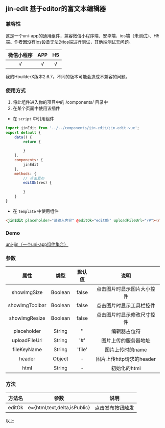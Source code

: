 ## jin-edit 基于editor的富文本编辑器

### 兼容性

这是一个uni-app的通用组件，兼容微信小程序端、安卓端、ios端（未测试）、H5端。作者因没有ios设备无法对ios端进行测试，其他端测试无问题。

微信小程序 | APP | H5
:--: | :--: | :--:
√ | √ | √

我的HbuilderX版本2.6.7，不同的版本可能会造成不兼容的问题。

### 使用方式

1. 将此组件进入你的项目中的 /components/ 目录中
2. 在某个页面中使用该插件
- 在 `script` 中引用组件
```javascript
import jinEdit from '../../components/jin-edit/jin-edit.vue';
export default {
	data() {
		return {
			
		}
	},
	components: {
		jinEdit
	},
	methods: {
		// 点击发布
		editOk(res) {
			
		}
	}
}
```
- 在 `template` 中使用组件
```html
<jinEdit placeholder="请输入内容" @editOk="editOk" uploadFileUrl="/#"></jinEdit> 
```

### Demo

[uni-jin（一个uni-app组件集合）](https://github.com/wangjinxin613/uni-jin)

### 参数

属性 | 类型 | 默认值 | 说明
:--: | :--: | :--: | :--:
showImgSize | Boolean | false | 点击图片时显示图片大小控件
showImgToolbar | Boolean | false | 点击图片时显示工具栏控件
showImgResize | Boolean | false | 点击图片时显示修改尺寸控件
placeholder | String | '' | 编辑器占位符
uploadFileUrl | String | '#' | 图片上传的服务器地址
fileKeyName | String | 'file' | 图片上传时的name
header | Object | - | 图片上传http请求的header
html | String | - | 初始化的html 

### 方法

方法名 | 参数 | 说明
:--: | :--: | :--:
editOk | e={html,text,delta,isPublic} | 点击发布按钮触发	

以上